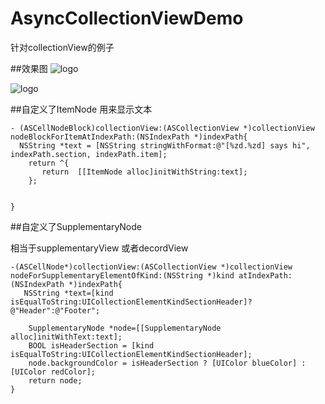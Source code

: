 # AsyncCollectionViewDemo
针对collectionView的例子


##效果图
![logo](http://7xsn4e.com2.z0.glb.clouddn.com/IMG_0308.jpg)




![logo](http://7xsn4e.com2.z0.glb.clouddn.com/IMG_0307.jpg)


##自定义了ItemNode
用来显示文本

```
- (ASCellNodeBlock)collectionView:(ASCollectionView *)collectionView nodeBlockForItemAtIndexPath:(NSIndexPath *)indexPath{
  NSString *text = [NSString stringWithFormat:@"[%zd.%zd] says hi", indexPath.section, indexPath.item];
    return ^{
       return  [[ItemNode alloc]initWithString:text];
    };
    

}
```




##自定义了SupplementaryNode

相当于supplementaryView 或者decordView

```
-(ASCellNode*)collectionView:(ASCollectionView *)collectionView nodeForSupplementaryElementOfKind:(NSString *)kind atIndexPath:(NSIndexPath *)indexPath{
   NSString *text=[kind isEqualToString:UICollectionElementKindSectionHeader]?@"Header":@"Footer";
    
    SupplementaryNode *node=[[SupplementaryNode alloc]initWithText:text];
    BOOL isHeaderSection = [kind isEqualToString:UICollectionElementKindSectionHeader];
    node.backgroundColor = isHeaderSection ? [UIColor blueColor] : [UIColor redColor];
    return node;
}
```

